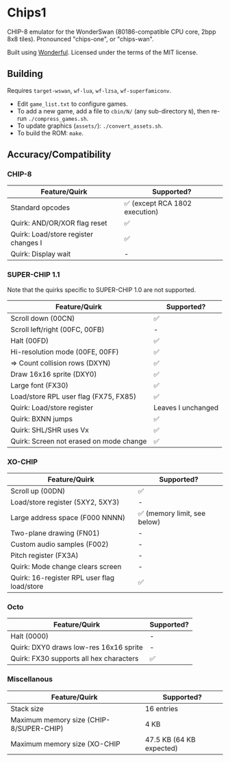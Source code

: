 # Chips1

CHIP-8 emulator for the WonderSwan (80186-compatible CPU core, 2bpp 8x8 tiles). Pronounced "chips-one", or "chips-wan".

Built using [Wonderful](https://wonderful.asie.pl). Licensed under the terms of the MIT license.

## Building

Requires `target-wswan`, `wf-lua`, `wf-lzsa`, `wf-superfamiconv`.

* Edit `game_list.txt` to configure games.
* To add a new game, add a file to `cbin/N/` (any sub-directory `N`), then re-run `./compress_games.sh`.
* To update graphics (`assets/`): `./convert_assets.sh`.
* To build the ROM: `make`.

## Accuracy/Compatibility

### CHIP-8

| Feature/Quirk | Supported? |
| - | - |
| Standard opcodes | ✅ (except RCA 1802 execution) |
| Quirk: AND/OR/XOR flag reset | ✅ |
| Quirk: Load/store register changes I | ✅ |
| Quirk: Display wait | - |

### SUPER-CHIP 1.1

Note that the quirks specific to SUPER-CHIP 1.0 are not supported.

| Feature/Quirk | Supported? |
| - | - |
| Scroll down (00CN) | ✅ |
| Scroll left/right (00FC, 00FB) | - |
| Halt (00FD) | ✅ |
| Hi-resolution mode (00FE, 00FF) | ✅ |
| => Count collision rows (DXYN) | ✅ |
| Draw 16x16 sprite (DXY0) | ✅ |
| Large font (FX30) | ✅ |
| Load/store RPL user flag (FX75, FX85) | ✅ |
| Quirk: Load/store register | Leaves I unchanged |
| Quirk: BXNN jumps | ✅ |
| Quirk: SHL/SHR uses Vx | ✅ |
| Quirk: Screen not erased on mode change | ✅ |

### XO-CHIP

| Feature/Quirk | Supported? |
| - | - |
| Scroll up (00DN) | ✅ |
| Load/store register (5XY2, 5XY3) | - |
| Large address space (F000 NNNN) | ✅ (memory limit, see below) |
| Two-plane drawing (FN01) | - |
| Custom audio samples (F002) | - |
| Pitch register (FX3A) | - |
| Quirk: Mode change clears screen | - |
| Quirk: 16-register RPL user flag load/store | ✅ |

### Octo

| Feature/Quirk | Supported? |
| - | - |
| Halt (0000) | - |
| Quirk: DXY0 draws low-res 16x16 sprite | - |
| Quirk: FX30 supports all hex characters | ✅ |

### Miscellanous

| Feature/Quirk | Supported? |
| - | - |
| Stack size | 16 entries |
| Maximum memory size (CHIP-8/SUPER-CHIP) | 4 KB |
| Maximum memory size (XO-CHIP | 47.5 KB (64 KB expected) |
